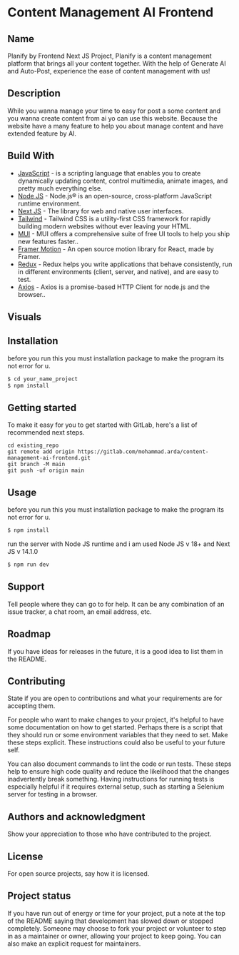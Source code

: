 # Content Management AI Frontend



## Name
Planify by Frontend Next JS Project, Planify is a content management platform that brings all your content together. With the help of Generate AI and Auto-Post, experience the ease of content management with us!

## Description
While you wanna manage your time to easy for post a some content and you wanna create content from ai yo can use this website. Because the website have a many feature to help you about manage content and have extended feature by AI.

## Build With
- [JavaScript](https://www.javascript.com/) - is a scripting language that enables you to create dynamically updating content, control multimedia, animate      images, and pretty much everything else.
- [Node JS](https://nodejs.org/en) - Node.js® is an open-source, cross-platform JavaScript runtime environment.
- [Next JS](https://nextjs.org/) - The library for web and native user interfaces.
- [Tailwind](https://tailwindcss.com) - Tailwind CSS is a utility-first CSS framework for rapidly building modern websites without ever leaving your HTML.
- [MUI](https://mui.com/) - MUI offers a comprehensive suite of free UI tools to help you ship new features faster..
- [Framer Motion](https://www.npmjs.com/package/framer-motion) - An open source motion library for React, made by Framer.
- [Redux](https://redux.js.org) - Redux helps you write applications that behave consistently, run in different environments (client, server, and native), and are easy to test.
- [Axios](https://axios-http.com/) - Axios is a promise-based HTTP Client for node.js and the browser..

## Visuals


## Installation
before you run this you must installation package to make the program its not error for u.

```sh
$ cd your_name_project
$ npm install
```


## Getting started

To make it easy for you to get started with GitLab, here's a list of recommended next steps.


```
cd existing_repo
git remote add origin https://gitlab.com/mohammad.arda/content-management-ai-frontend.git
git branch -M main
git push -uf origin main
```

## Usage

before you run this you must installation package to make the program its not error for u.

```sh
$ npm install
```

run the server with Node JS runtime and i am used Node JS v 18+ and Next JS v 14.1.0

```sh
$ npm run dev
```

## Support
Tell people where they can go to for help. It can be any combination of an issue tracker, a chat room, an email address, etc.

## Roadmap
If you have ideas for releases in the future, it is a good idea to list them in the README.

## Contributing
State if you are open to contributions and what your requirements are for accepting them.

For people who want to make changes to your project, it's helpful to have some documentation on how to get started. Perhaps there is a script that they should run or some environment variables that they need to set. Make these steps explicit. These instructions could also be useful to your future self.

You can also document commands to lint the code or run tests. These steps help to ensure high code quality and reduce the likelihood that the changes inadvertently break something. Having instructions for running tests is especially helpful if it requires external setup, such as starting a Selenium server for testing in a browser.

## Authors and acknowledgment
Show your appreciation to those who have contributed to the project.

## License
For open source projects, say how it is licensed.

## Project status
If you have run out of energy or time for your project, put a note at the top of the README saying that development has slowed down or stopped completely. Someone may choose to fork your project or volunteer to step in as a maintainer or owner, allowing your project to keep going. You can also make an explicit request for maintainers.
